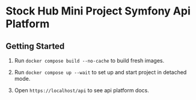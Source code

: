 # Stock Hub Mini Project Symfony Api Platform

## Getting Started

1. Run `docker compose build --no-cache` to build fresh images.
2. Run `docker compose up --wait` to set up and start project in detached mode.
 
3. Open `https://localhost/api` to see api platform docs.
